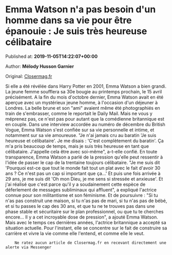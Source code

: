 
# Emma Watson n'a pas besoin d'un homme dans sa vie pour être épanouie : Je suis très heureuse célibataire

Published at: **2019-11-05T14:22:07+00:00**

Author: **Mélody Husson Garnier**

Original: [Closermag.fr](https://www.closermag.fr/people/emma-watson-n-a-pas-besoin-d-un-homme-dans-sa-vie-pour-etre-epanouie-je-suis-tre-1045093)

Si elle a été révélée dans Harry Potter en 2001, Emma Watson a bien grandi. La jeune femme soufflera sa 30e bougie au printemps prochain, le 15 avril précisément. A la fin du mois d'octobre dernier, Emma Watson avait en été aperçue avec un mystérieux jeune homme, à l'occasion d'un déjeuner à Londres. La belle brune et son "ami" avaient même été photographiés en train de s'embrasser, comme le reportait le Daily Mail.
Mais ne vous y méprenez pas, ce n'est pas pour autant que la comédienne britannique est en couple. Dans une interview accordée au numéro de décembre du British Vogue, Emma Watson s'est confiée sur sa vie personnelle et intime, et notamment sur sa vie amoureuse. "Je n'ai jamais cru au baratin 'Je suis heureuse et célibataire'. Je me disais : 'C'est complètement du baratin'. Ça m'a pris beaucoup de temps, mais je suis très heureuse en tant que célibataire. J'appelle cela être avec soi-même", a-t-elle confié.
En toute transparence, Emma Watson a parlé de la pression qu'elle peut ressentir à l'idée de passer le cap de la trentaine toujours célibataire. "Je me suis dit 'Pourquoi est-ce que tout le monde fait tout un plat avec le fait d'avoir 30 ans ? Ce n'est pas un cap si important que ça...' Et puis une fois arrivée à 29 ans, je me suis dit 'Oh mon Dieu, je me sens si stressée et anxieuse'. Et j'ai réalisé que c'est parce qu'il y a soudainement cette espèce de déferlement de messages subliminaux qui affluent", a expliqué l'actrice connue pour son militantisme et son féminisme.
Et de poursuivre : "Si tu n'as pas construit une maison, si tu n'as pas de mari, si tu n'as pas de bébé, et si tu passes le cap des 30 ans, et que tu ne te trouves pas dans une phase stable et sécuritaire sur le plan professionnel, ou que tu te cherches encore... Il y a cet incroyable dose de pression", a ajouté Emma Watson. Mais avec le temps ces dernières années, l'actrice britannique a accepté sa situation actuelle. Pour l'instant, elle se concentre sur le fait de construire sa carrière et vivre la vie comme elle l'entend, et comme elle le veut.

        Ne ratez aucun article de Closermag.fr en recevant directement une alerte via Messenger
      
